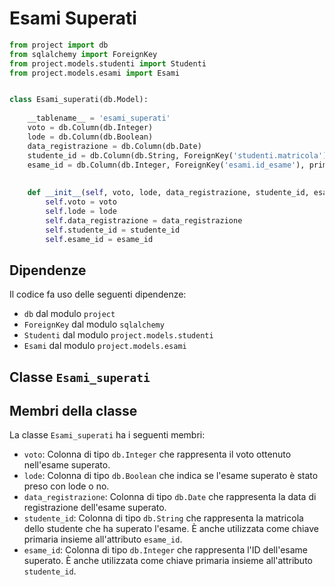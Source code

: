 # Esami Superati
```python 
from project import db
from sqlalchemy import ForeignKey
from project.models.studenti import Studenti
from project.models.esami import Esami


class Esami_superati(db.Model):
    
    __tablename__ = 'esami_superati'
    voto = db.Column(db.Integer)
    lode = db.Column(db.Boolean)
    data_registrazione = db.Column(db.Date)
    studente_id = db.Column(db.String, ForeignKey('studenti.matricola'), primary_key=True)
    esame_id = db.Column(db.Integer, ForeignKey('esami.id_esame'), primary_key=True)
    
    
    def __init__(self, voto, lode, data_registrazione, studente_id, esame_id):
        self.voto = voto
        self.lode = lode
        self.data_registrazione = data_registrazione
        self.studente_id = studente_id
        self.esame_id = esame_id
```


## Dipendenze

Il codice fa uso delle seguenti dipendenze:

- `db` dal modulo `project`
- `ForeignKey` dal modulo `sqlalchemy`
- `Studenti` dal modulo `project.models.studenti`
- `Esami` dal modulo `project.models.esami`

## Classe `Esami_superati`

## Membri della classe

La classe `Esami_superati` ha i seguenti membri:

- `voto`: Colonna di tipo `db.Integer` che rappresenta il voto ottenuto nell'esame superato.
- `lode`: Colonna di tipo `db.Boolean` che indica se l'esame superato è stato preso con lode o no.
- `data_registrazione`: Colonna di tipo `db.Date` che rappresenta la data di registrazione dell'esame superato.
- `studente_id`: Colonna di tipo `db.String` che rappresenta la matricola dello studente che ha superato l'esame. È anche utilizzata come chiave primaria insieme all'attributo `esame_id`.
- `esame_id`: Colonna di tipo `db.Integer` che rappresenta l'ID dell'esame superato. È anche utilizzata come chiave primaria insieme all'attributo `studente_id`.